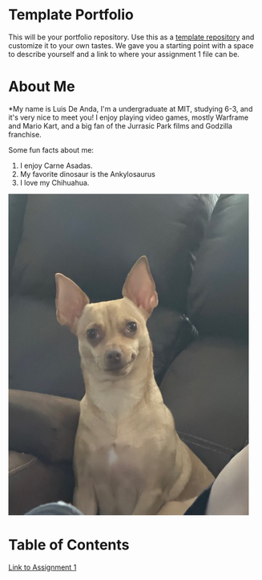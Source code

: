 # Template Portfolio
This will be your portfolio repository. Use this as a [template repository](https://docs.github.com/en/repositories/creating-and-managing-repositories/creating-a-template-repository) and customize it to your own tastes. We gave you a starting point with a space to describe yourself and a link to where your assignment 1 file can be.

# About Me
*My name is Luis De Anda, I'm a undergraduate at MIT, studying 6-3, and it's very nice to meet you! I enjoy playing video games, mostly Warframe and Mario Kart, and a big fan of the Jurrasic Park films and Godzilla franchise. 

Some fun facts about me:
1. I enjoy Carne Asadas.
2. My favorite dinosaur is the Ankylosaurus
3. I love my Chihuahua.

![picture of snow leopard mama and baby](Image_Folder/image.png?format=jpg&name=4096x4096)


# Table of Contents
[Link to Assignment 1](assignments/assignment1.md)
